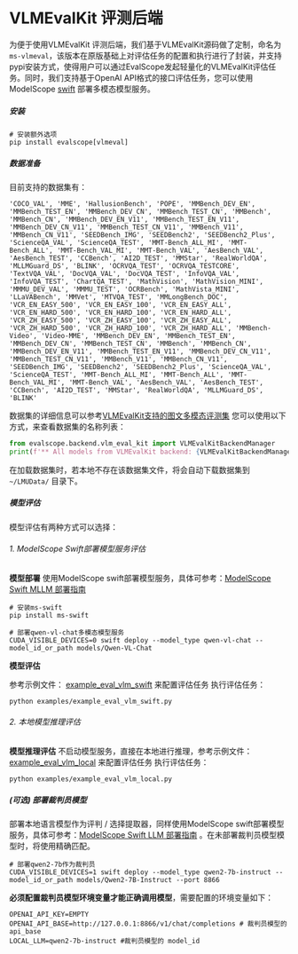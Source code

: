 # VLMEvalKit 评测后端

为便于使用VLMEvalKit 评测后端，我们基于VLMEvalKit源码做了定制，命名为`ms-vlmeval`，该版本在原版基础上对评估任务的配置和执行进行了封装，并支持pypi安装方式，使得用户可以通过EvalScope发起轻量化的VLMEvalKit评估任务。同时，我们支持基于OpenAI API格式的接口评估任务，您可以使用ModelScope [swift](https://github.com/modelscope/swift) 部署多模态模型服务。

##### 安装
```shell
# 安装额外选项
pip install evalscope[vlmeval]
```

##### 数据准备
目前支持的数据集有：
```text
'COCO_VAL', 'MME', 'HallusionBench', 'POPE', 'MMBench_DEV_EN', 'MMBench_TEST_EN', 'MMBench_DEV_CN', 'MMBench_TEST_CN', 'MMBench', 'MMBench_CN', 'MMBench_DEV_EN_V11', 'MMBench_TEST_EN_V11', 'MMBench_DEV_CN_V11', 'MMBench_TEST_CN_V11', 'MMBench_V11', 'MMBench_CN_V11', 'SEEDBench_IMG', 'SEEDBench2', 'SEEDBench2_Plus', 'ScienceQA_VAL', 'ScienceQA_TEST', 'MMT-Bench_ALL_MI', 'MMT-Bench_ALL', 'MMT-Bench_VAL_MI', 'MMT-Bench_VAL', 'AesBench_VAL', 'AesBench_TEST', 'CCBench', 'AI2D_TEST', 'MMStar', 'RealWorldQA', 'MLLMGuard_DS', 'BLINK', 'OCRVQA_TEST', 'OCRVQA_TESTCORE', 'TextVQA_VAL', 'DocVQA_VAL', 'DocVQA_TEST', 'InfoVQA_VAL', 'InfoVQA_TEST', 'ChartQA_TEST', 'MathVision', 'MathVision_MINI', 'MMMU_DEV_VAL', 'MMMU_TEST', 'OCRBench', 'MathVista_MINI', 'LLaVABench', 'MMVet', 'MTVQA_TEST', 'MMLongBench_DOC', 'VCR_EN_EASY_500', 'VCR_EN_EASY_100', 'VCR_EN_EASY_ALL', 'VCR_EN_HARD_500', 'VCR_EN_HARD_100', 'VCR_EN_HARD_ALL', 'VCR_ZH_EASY_500', 'VCR_ZH_EASY_100', 'VCR_ZH_EASY_ALL', 'VCR_ZH_HARD_500', 'VCR_ZH_HARD_100', 'VCR_ZH_HARD_ALL', 'MMBench-Video', 'Video-MME', 'MMBench_DEV_EN', 'MMBench_TEST_EN', 'MMBench_DEV_CN', 'MMBench_TEST_CN', 'MMBench', 'MMBench_CN', 'MMBench_DEV_EN_V11', 'MMBench_TEST_EN_V11', 'MMBench_DEV_CN_V11', 'MMBench_TEST_CN_V11', 'MMBench_V11', 'MMBench_CN_V11', 'SEEDBench_IMG', 'SEEDBench2', 'SEEDBench2_Plus', 'ScienceQA_VAL', 'ScienceQA_TEST', 'MMT-Bench_ALL_MI', 'MMT-Bench_ALL', 'MMT-Bench_VAL_MI', 'MMT-Bench_VAL', 'AesBench_VAL', 'AesBench_TEST', 'CCBench', 'AI2D_TEST', 'MMStar', 'RealWorldQA', 'MLLMGuard_DS', 'BLINK'
```
数据集的详细信息可以参考[VLMEvalKit支持的图文多模态评测集](https://github.com/open-compass/VLMEvalKit/blob/main/docs/zh-CN/README_zh-CN.md#%E6%94%AF%E6%8C%81%E7%9A%84%E5%9B%BE%E6%96%87%E5%A4%9A%E6%A8%A1%E6%80%81%E8%AF%84%E6%B5%8B%E9%9B%86)
您可以使用以下方式，来查看数据集的名称列表：
```python
from evalscope.backend.vlm_eval_kit import VLMEvalKitBackendManager
print(f'** All models from VLMEvalKit backend: {VLMEvalKitBackendManager.list_supported_models().keys()}')

```

在加载数据集时，若本地不存在该数据集文件，将会自动下载数据集到 `~/LMUData/` 目录下。


##### 模型评估
模型评估有两种方式可以选择：

###### 1. ModelScope Swift部署模型服务评估

**模型部署**
使用ModelScope swift部署模型服务，具体可参考：[ModelScope Swift MLLM 部署指南](https://swift.readthedocs.io/zh-cn/latest/Multi-Modal/MLLM%E9%83%A8%E7%BD%B2%E6%96%87%E6%A1%A3.html)
```shell
# 安装ms-swift
pip install ms-swift

# 部署qwen-vl-chat多模态模型服务
CUDA_VISIBLE_DEVICES=0 swift deploy --model_type qwen-vl-chat --model_id_or_path models/Qwen-VL-Chat
```

**模型评估**

参考示例文件： [example_eval_vlm_swift](examples/example_eval_vlm_swift.py) 来配置评估任务
执行评估任务：
```shell
python examples/example_eval_vlm_swift.py
```

###### 2. 本地模型推理评估

**模型推理评估**
不启动模型服务，直接在本地进行推理，参考示例文件： [example_eval_vlm_local](examples/example_eval_vlm_local.py) 来配置评估任务
执行评估任务：
```shell
python examples/example_eval_vlm_local.py
```


##### (可选) 部署裁判员模型
部署本地语言模型作为评判 / 选择提取器，同样使用ModelScope swift部署模型服务，具体可参考：[ModelScope Swift LLM 部署指南](https://swift.readthedocs.io/zh-cn/latest/LLM/VLLM%E6%8E%A8%E7%90%86%E5%8A%A0%E9%80%9F%E4%B8%8E%E9%83%A8%E7%BD%B2.html)
。在未部署裁判员模型模型时，将使用精确匹配。
```shell
# 部署qwen2-7b作为裁判员
CUDA_VISIBLE_DEVICES=1 swift deploy --model_type qwen2-7b-instruct --model_id_or_path models/Qwen2-7B-Instruct --port 8866
```
**必须配置裁判员模型环境变量才能正确调用模型**，需要配置的环境变量如下：
```
OPENAI_API_KEY=EMPTY
OPENAI_API_BASE=http://127.0.0.1:8866/v1/chat/completions # 裁判员模型的api_base
LOCAL_LLM=qwen2-7b-instruct #裁判员模型的 model_id
```